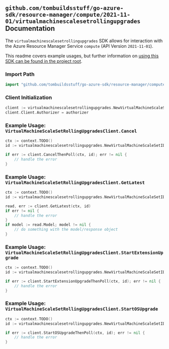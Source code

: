 
## `github.com/tombuildsstuff/go-azure-sdk/resource-manager/compute/2021-11-01/virtualmachinescalesetrollingupgrades` Documentation

The `virtualmachinescalesetrollingupgrades` SDK allows for interaction with the Azure Resource Manager Service `compute` (API Version `2021-11-01`).

This readme covers example usages, but further information on [using this SDK can be found in the project root](https://github.com/tombuildsstuff/go-azure-sdk/tree/main/docs).

### Import Path

```go
import "github.com/tombuildsstuff/go-azure-sdk/resource-manager/compute/2021-11-01/virtualmachinescalesetrollingupgrades"
```


### Client Initialization

```go
client := virtualmachinescalesetrollingupgrades.NewVirtualMachineScaleSetRollingUpgradesClientWithBaseURI("https://management.azure.com")
client.Client.Authorizer = authorizer
```


### Example Usage: `VirtualMachineScaleSetRollingUpgradesClient.Cancel`

```go
ctx := context.TODO()
id := virtualmachinescalesetrollingupgrades.NewVirtualMachineScaleSetID("12345678-1234-9876-4563-123456789012", "example-resource-group", "virtualMachineScaleSetValue")

if err := client.CancelThenPoll(ctx, id); err != nil {
	// handle the error
}
```


### Example Usage: `VirtualMachineScaleSetRollingUpgradesClient.GetLatest`

```go
ctx := context.TODO()
id := virtualmachinescalesetrollingupgrades.NewVirtualMachineScaleSetID("12345678-1234-9876-4563-123456789012", "example-resource-group", "virtualMachineScaleSetValue")

read, err := client.GetLatest(ctx, id)
if err != nil {
	// handle the error
}
if model := read.Model; model != nil {
	// do something with the model/response object
}
```


### Example Usage: `VirtualMachineScaleSetRollingUpgradesClient.StartExtensionUpgrade`

```go
ctx := context.TODO()
id := virtualmachinescalesetrollingupgrades.NewVirtualMachineScaleSetID("12345678-1234-9876-4563-123456789012", "example-resource-group", "virtualMachineScaleSetValue")

if err := client.StartExtensionUpgradeThenPoll(ctx, id); err != nil {
	// handle the error
}
```


### Example Usage: `VirtualMachineScaleSetRollingUpgradesClient.StartOSUpgrade`

```go
ctx := context.TODO()
id := virtualmachinescalesetrollingupgrades.NewVirtualMachineScaleSetID("12345678-1234-9876-4563-123456789012", "example-resource-group", "virtualMachineScaleSetValue")

if err := client.StartOSUpgradeThenPoll(ctx, id); err != nil {
	// handle the error
}
```
